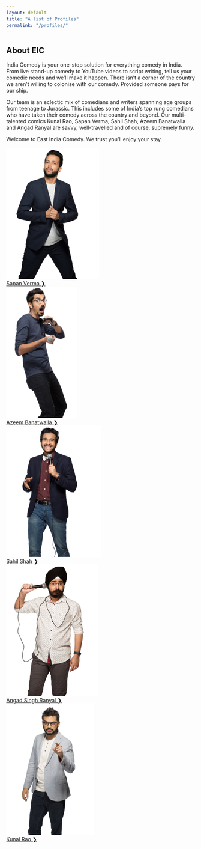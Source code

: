 ```yaml
---
layout: default
title: "A list of Profiles"
permalink: "/profiles/"
---
```

<!-- 
<ul>
  {% for profile in site.profiles %}
    <li>
      <a href="{{ profile.url }}">{{ profile.title }}</a>
      - {{ profile.headline }}
    </li>
  {% endfor %}
</ul> -->
<div class="container">
	<div class="row mt-5">
		<div class="col-sm-12">
			<!-- <img src="/assets/img/EIC 2.jpg" width="100%" height="100%"> -->
		</div>
	</div>
	<div class="row mt-5">
		<div class="col-sm-6">
			<h2 class="pb-2 text-muted">About EIC</h2>
			<p>India Comedy is your one-stop solution for everything comedy in India. From live stand-up comedy to YouTube videos to script writing, tell us your comedic needs and we’ll make it happen. There isn’t a corner of the country we aren’t willing to colonise with our comedy. Provided someone pays for our ship.</p>
			<p>Our team is an eclectic mix of comedians and writers spanning age groups from teenage to Jurassic. This includes some of India’s top rung comedians who have taken their comedy across the country and beyond. Our multi-talented comics Kunal Rao, Sapan Verma, Sahil Shah, Azeem Banatwalla and Angad Ranyal are savvy, well-travelled and of course, supremely funny.</p>
			<p>Welcome to East India Comedy. We trust you’ll enjoy your stay.</p>
		</div>
	</div>
      <div class="row text-center mt-5">
    	<div class="col-sm-12 team-container">
	    	<div class="eic-team">
	    		<img src="/assets/img/team-eic-Sapan.jpg " height="350">
				<div class="profile-links2 link1"><a href="/profiles/SapanVerma/">Sapan Verma &#10095;</a> </div>
	    	</div>
	    	<div class="eic-team">
	    		<img src="/assets/img/team-eic-Azeem.jpg " height="350">
	    		<div class="profile-links2 link2"><a href="/profiles/AzeemBanatwalla/">Azeem Banatwalla &#10095;</a></div>
	    	</div>
	    	<div class="eic-team">
	    		<img src="/assets/img/team-eic-Sahil.jpg " height="350">
	    		<div class="profile-links2 link3"><a href="/profiles/SahilShah/">Sahil Shah &#10095;</a></div>
	    	</div>
	    	<div class="eic-team">
	    		<img src="/assets/img/team-eic-Angad.jpg " height="350">
	    		<div class="profile-links2 link4"><a href="/profiles/AngadSinghRanyal/">Angad Singh Ranyal &#10095;</a></div>
	    	</div>
	    	<div class="eic-team">
	    		<img src="/assets/img/Kunal 2.jpg " height="350">
	    		<div class="profile-links2 link5"><a href="/profiles/KunalRao/">Kunal Rao &#10095;</a></div>
	    	</div>
    	</div>
    </div>
</div>
  